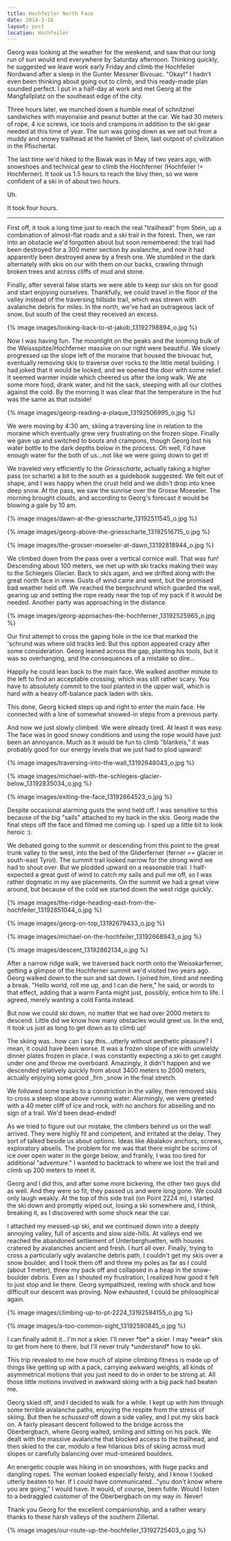 ```yaml
---
title: Hochfeiler North Face
date: 2014-3-16
layout: post
location: Hochfeiler
---
```


Georg was looking at the weather for the weekend, and saw that our long
run of sun would end everywhere by Saturday afternoon. Thinking quickly,
he suggested we leave work early Friday and climb the Hochfeiler Nordwand
after a sleep in the Gunter Messner Bivouac. "Okay!" I hadn't even been
thinking about going out to climb, and this ready-made plan sounded perfect.
I put in a half-day at work and met Georg at the Mangfallplatz on the southeast
edge of the city.
  
  
Three hours later, we munched down a humble meal of schnitznel sandwiches
with mayonaise and peanut butter at the car. We had 30 meters of rope,
4 ice screws, ice tools and crampons in addition to the ski gear needed
at this time of year. The sun was going down as we set out from a muddy
and snowy trailhead at the hamlet of Stein, last outpost of civilization
in the Pfischertal.
  
  
The last time we'd hiked to the Biwak was in May of two years ago, with
snowshoes and technical gear to climb the Hochferner (Hochfeiler != Hochferner).
It took us 1.5 hours to reach the bivy then, so we were confident of a
ski in of about two hours.
  
  
Uh.
  
  
It took four hours.
  
----

First off, it took a long time just to reach the real "trailhead" from
Stein, up a combination of almost-flat roads and a ski trail in the forest.
Then, we ran into an obstacle we'd forgotten about but soon remembered:
the trail had been destroyed for a 300 meter section by avalanche, and
now it had apparently been destroyed anew by a fresh one. We stumbled in
the dark alternately with skis on our with them on our backs, crawling
through broken trees and across cliffs of mud and stone.
  
  
Finally, after several false starts we were able to keep our skis on for
good and start enjoying ourselves. Thankfully, we could travel in the floor
of the valley instead of the traversing hillside trail, which was strewn
with avalanche debris for miles. In the north, we've had an outrageous
lack of snow, but south of the crest they received an excess.
  
  
{% image images/looking-back-to-st-jakob_13192798894_o.jpg %}
  
  
Now I was having fun. The moonlight on the peaks and the looming bulk
of the Weissspitze/Hochferner massive on our right were beautiful. We slowly
progressed up the slope left of the moraine that housed the bivouac hut,
eventually removing skis to traverse over rocks to the little metal building.
I had joked that it would be locked, and we opened the door with some relief.
It seemed warmer inside which cheered us after the long walk. We ate some
more food, drank water, and hit the sack, sleeping with all our clothes
against the cold. By the morning it was clear that the temperature in the
hut was the same as that outside!
  
{% image images/georg-reading-a-plaque_13192506995_o.jpg %}
  
  
We were moving by 4:30 am, skiing a traversing line in relation to the
moraine which eventually grew very frustrating on the frozen slope. Finally
we gave up and switched to boots and crampons, though Georg lost his water
bottle to the dark depths below in the process. Oh well, I'd have enough
water for the both of us...not like we were going down to get it!
  
  
We traveled very efficiently to the _Griesscharte_, actually taking
a higher pass (or scharte) a bit to the south as a guidebook suggested.
We felt out of shape, and I was happy when the crust held and we didn't
drop into knee deep snow. At the pass, we saw the sunrise over the Grosse
Moeseler. The morning brought clouds, and according to Georg's forecast
it would be blowing a gale by 10 am.
  
{% image images/dawn-at-the-griesscharte_13192511545_o.jpg %}
  
{% image images/georg-above-the-griesscharte_13192516715_o.jpg %}
  
{% image images/the-grosser-moeseler-at-dawn_13192818944_o.jpg %}
  
We climbed down from the pass over a vertical cornice wall. That was fun!
Descending about 100 meters, we met up with ski tracks making their way
to the Schlegeis Glacier. Back to skis again, and we drifted along with
the great north face in view. Gusts of wind came and went, but the promised
bad weather held off. We reached the bergschrund which guarded the wall,
gearing up and setting the rope ready near the top of my pack if it would
be needed. Another party was approaching in the distance.
  
{% image images/georg-approaches-the-hochferner_13192525965_o.jpg %}
  
Our first attempt to cross the gaping hole in the ice that marked the
'schrund was where old tracks led. But this option appeared crazy after
some consideration. Georg leaned across the gap, planting his tools, but
it was so overhanging, and the consequences of a mistake so dire...
  
  
Happily he could lean back to the main face. We walked another minute
to the left to find an acceptable crossing, which was still rather scary.
You have to absolutely commit to the tool planted in the upper wall, which
is hard with a heavy off-balance pack laden with skis.
  
  
This done, Georg kicked steps up and right to enter the main face. He
connected with a line of somewhat snowed-in steps from a previous party.
  
  
And now we just slowly climbed. We were already tired. At least it was
easy. The face was in good snowy conditions and using the rope would have
just been an annoyance. Much as it would be fun to climb "blankeis," it
was probably good for our energy levels that we just had to plod upward!
  
{% image images/traversing-into-the-wall_13192648043_o.jpg %}
  
{% image images/michael-with-the-schlegeis-glacier-below_13192835034_o.jpg %}
  
{% image images/exiting-the-face_13192664523_o.jpg %}
  
  
Despite occasional alarming gusts the wind held off. I was sensitive to
this because of the big "sails" attached to my back in the skis. Georg
made the final steps off the face and filmed me coming up. I sped up a
little bit to look heroic :).
  
  
We debated going to the summit or descending from this point to the great
trunk valley to the west, into the bed of the Gliderferner (ferner == glacier
in south-east Tyrol). The summit trail looked narrow for the strong wind
we had to shout over. But we plodded upward on a reasonable trail. I half-expected
a great gust of wind to catch my sails and pull me off, so I was rather
dogmatic in my axe placements. On the summit we had a great view around,
but because of the cold we started down the west ridge quickly.
  
{% image images/the-ridge-heading-east-from-the-hochfeiler_13192851044_o.jpg %}
  
{% image images/georg-on-top_13192679433_o.jpg %}
  
{% image images/michael-on-the-hochfeiler_13192668943_o.jpg %}
  
{% image images/descent_13192862134_o.jpg %}
  
  
After a narrow ridge walk, we traversed back north onto the Weisskarferner,
getting a glimpse of the Hochferner summit we'd visited two years ago.
Georg walked down to the sun and sat down. I joined him, tired and needing
a break. "Hello world, roll me up, and I can die here," he said, or words
to that effect, adding that a warm Fanta might just, possibly, entice him
to life. I agreed, merely wanting a cold Fanta instead.
  
  
But now we could ski down, no matter that we had over 2000 meters to descend.
Little did we know how many obstacles would greet us. In the end, it took
us just as long to get down as to climb up!
  
  
The skiing was...how can I say this...utterly without aesthetic pleasure?
I mean, it could have been worse. It was a frozen slope of ice with unwieldy
dinner plates frozen in place. I was constantly expecting a ski to get
caught under one and throw me overboard. Amazingly, it didn't happen and
we descended relatively quickly from about 3400 meters to 2000 meters,
actually enjoying some good _firn _snow in the final stretch.
  
  
We followed some tracks to a constriction in the valley, then removed
skis to cross a steep slope above running water. Alarmingly, we were greeted
with a 40 meter cliff of ice and rock, with no anchors for abseiling and
no sign of a trail. We'd been dead-ended!
  
  
As we tried to figure out our mistake, the climbers behind us on the wall
arrived. They were highly fit and competent, and irritated at the delay.
They sort of talked beside us about options. Ideas like Abalakov anchors,
screws, exploratory abseils. The problem for me was that there might be
scrims of ice over open water in the gorge below, and frankly, I was too
tired for additional "adventure." I wanted to backtrack to where we lost
the trail and climb up 200 meters to meet it.
  
  
Georg and I did this, and after some more bickering, the other two guys
did as well. And they were so fit, they passed us and were long gone. We
could only laugh weakly. At the top of this side trail (on Point 2224 m),
I started the ski down and promptly wiped out, losing a ski somewhere and,
I think, breaking it, as I discovered with some shock near the car.
  
  
I attached my messed-up ski, and we continued down into a deeply annoying
valley, full of ascents and slow side-hills. At valleys end we reached
the abandoned settlement of Unterberghuetten, with houses cratered by avalanches
ancient and fresh. I hurt all over. Finally, trying to cross a particularly
ugly avalanche debris path, I couldn't get my skis over a snow boulder,
and I took them off and threw my poles as far as I could (about 1 meter),
threw my pack off and collapsed in a heap in the snow-boulder debris. Even
as I shouted my frustration, I realized how good it felt to just stop and
lie there. Georg sympathized, reeling with shock and how difficult our
descent was proving. Now exhausted, I could be philosophical again.
  
{% image images/climbing-up-to-pt-2224_13192584155_o.jpg %}
  
{% image images/a-too-common-sight_13192590845_o.jpg %}
  
I can finally admit it...I'm not a skier. I'll never \*be\* a skier. I may
\*wear\* skis to get from here to there, but I'll never truly \*understand\*
how to ski.
  
  
This trip revealed to me how much of alpine climbing fitness is made up
of things like getting up with a pack, carrying awkward weights, all kinds
of asymmetrical motions that you just need to do in order to be strong
at. All those little motions involved in awkward skiing with a big pack
had beaten me.
  
  
Georg skied off, and I decided to walk for a while. I kept up with him
through some terrible avalanche paths, enjoying the respite from the stress
of skiing. But then he _schussed_ off down a side valley, and I put
my skis back on. A fairly pleasant descent followed to the bridge across
the Oberbergbach, where Georg waited, smiling and sitting on his pack.
We dealt with the massive avalanche that blocked access to the trailhead,
and then skied to the car, modulo a few hilarious bits of skiing across
mud slopes or carefully balancing over mud-smeared boulders.
  
  
An energetic couple was hiking in on snowshoes, with huge packs and dangling
ropes. The woman looked especially feisty, and I know I looked utterly
beaten to her. If I could have communicated..."you don't know where you
are going," I would have. It would, of course, been futile. Would I listen
to a bedraggled customer of the Oberbergbach on my way in. Never!
  
  
Thank you Georg for the excellent companionship, and a rather weary thanks
to these harsh valleys of the southern Zillertal.
  
{% image images/our-route-up-the-hochfeiler_13192725403_o.jpg %}
